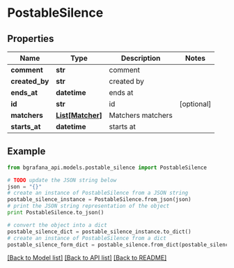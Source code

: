 # PostableSilence


## Properties
Name | Type | Description | Notes
------------ | ------------- | ------------- | -------------
**comment** | **str** | comment | 
**created_by** | **str** | created by | 
**ends_at** | **datetime** | ends at | 
**id** | **str** | id | [optional] 
**matchers** | [**List[Matcher]**](Matcher.md) | Matchers matchers | 
**starts_at** | **datetime** | starts at | 

## Example

```python
from bgrafana_api.models.postable_silence import PostableSilence

# TODO update the JSON string below
json = "{}"
# create an instance of PostableSilence from a JSON string
postable_silence_instance = PostableSilence.from_json(json)
# print the JSON string representation of the object
print PostableSilence.to_json()

# convert the object into a dict
postable_silence_dict = postable_silence_instance.to_dict()
# create an instance of PostableSilence from a dict
postable_silence_form_dict = postable_silence.from_dict(postable_silence_dict)
```
[[Back to Model list]](../README.md#documentation-for-models) [[Back to API list]](../README.md#documentation-for-api-endpoints) [[Back to README]](../README.md)


